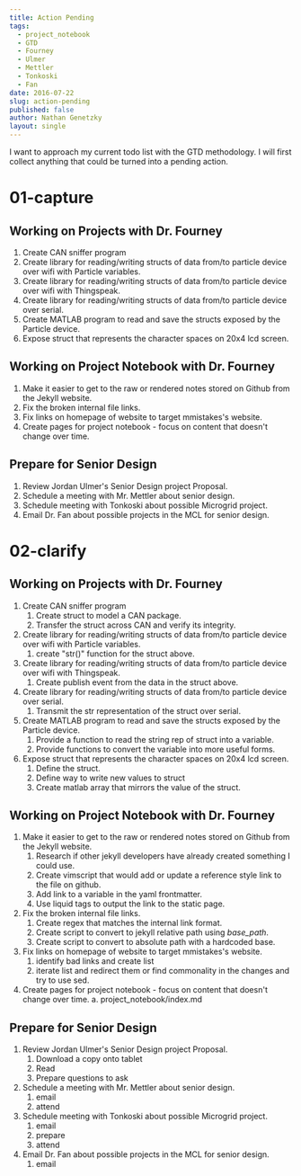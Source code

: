 ```yaml
---
title: Action Pending
tags:
  - project_notebook
  - GTD
  - Fourney
  - Ulmer
  - Mettler
  - Tonkoski
  - Fan
date: 2016-07-22
slug: action-pending
published: false
author: Nathan Genetzky
layout: single
---
```


I want to approach my current todo list with the GTD methodology. I will first
collect anything that could be turned into a pending action.

# 01-capture

## Working on Projects with Dr. Fourney

1. Create CAN sniffer program
2. Create library for reading/writing structs of data from/to particle device
   over wifi with Particle variables.
3. Create library for reading/writing structs of data from/to particle device
   over wifi with Thingspeak.
4. Create library for reading/writing structs of data from/to particle device
   over serial.
5. Create MATLAB program to read and save the structs exposed by the Particle
   device.
6. Expose struct that represents the character spaces on 20x4 lcd screen.

## Working on Project Notebook with Dr. Fourney

1. Make it easier to get to the raw or rendered notes stored on Github from the
   Jekyll website.
2. Fix the broken internal file links.
3. Fix links on homepage of website to target mmistakes's website.
4. Create pages for project notebook - focus on content that doesn't change over time.

## Prepare for Senior Design

1. Review Jordan Ulmer's Senior Design project Proposal.
2. Schedule a meeting with Mr. Mettler about senior design.
3. Schedule meeting with Tonkoski about possible Microgrid project.
4. Email Dr. Fan about possible projects in the MCL for senior design.

# 02-clarify

## Working on Projects with Dr. Fourney

1. Create CAN sniffer program
    1. Create struct to model a CAN package.
    2. Transfer the struct across CAN and verify its integrity.
2. Create library for reading/writing structs of data from/to particle device
   over wifi with Particle variables.
    1. create "str()" function for the struct above.
3. Create library for reading/writing structs of data from/to particle device
   over wifi with Thingspeak.
    1. Create publish event from the data in the struct above.
4. Create library for reading/writing structs of data from/to particle device
   over serial.
    1. Transmit the str representation of the struct over serial.
5. Create MATLAB program to read and save the structs exposed by the Particle
   device.
    1. Provide a function to read the string rep of struct into a variable.
    2. Provide functions to convert the variable into more useful forms.
6. Expose struct that represents the character spaces on 20x4 lcd screen.
    1. Define the struct.
    2. Define way to write new values to struct
    3. Create matlab array that mirrors the value of the struct.

## Working on Project Notebook with Dr. Fourney

1. Make it easier to get to the raw or rendered notes stored on Github from the
   Jekyll website.
    1. Research if other jekyll developers have already created something I
       could use.
    2. Create vimscript that would add or update a reference style link to the
       file on github.
    3. Add link to a variable in the yaml frontmatter.
    4. Use liquid tags to output the link to the static page.
2. Fix the broken internal file links.
    1. Create regex that matches the internal link format.
    2. Create script to convert to jekyll relative path using *base_path*.
    3. Create script to convert to absolute path with a hardcoded base.
3. Fix links on homepage of website to target mmistakes's website.
    1. identify bad links and create list
    2. iterate list and redirect them or find commonality in the changes and
    try to use sed.
4. Create pages for project notebook - focus on content that doesn't change over time.
    a. project_notebook/index.md

## Prepare for Senior Design

1. Review Jordan Ulmer's Senior Design project Proposal.
    1. Download a copy onto tablet
    2. Read
    3. Prepare questions to ask
2. Schedule a meeting with Mr. Mettler about senior design.
    1. email
    2. attend
3. Schedule meeting with Tonkoski about possible Microgrid project.
    1. email
    2. prepare
    3. attend
4. Email Dr. Fan about possible projects in the MCL for senior design.
    1. email
